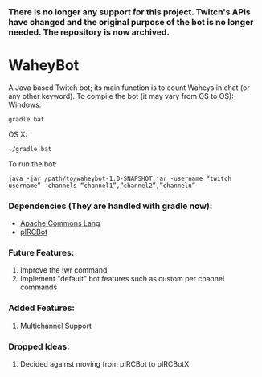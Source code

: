 ### There is no longer any support for this project. Twitch's APIs have changed and the original purpose of the bot is no longer needed. The repository is now archived. 

# WaheyBot
A Java based Twitch bot; its main function is to count Waheys in chat (or any other keyword). 
To compile the bot (it may vary from OS to OS):
Windows:
<pre><code>gradle.bat</code></pre>

OS X:
<pre><code>./gradle.bat</code></pre>

To run the bot:
<pre><code>java -jar /path/to/waheybot-1.0-SNAPSHOT.jar -username “twitch username” -channels “channel1”,”channel2”,”channeln”
</code></pre>


### Dependencies (They are handled with gradle now):
  - [Apache Commons Lang]
  - [pIRCBot]

### Future Features:
1. Improve the !wr command
2. Implement "default" bot features such as custom per channel commands

### Added Features:
1. Multichannel Support

### Dropped Ideas:
1. Decided against moving from pIRCBot to pIRCBotX

[apache commons lang]:https://commons.apache.org/proper/commons-lang/
[pircbot]:http://www.jibble.org/pircbot.php
[pircbotx]:https://code.google.com/p/pircbotx/
